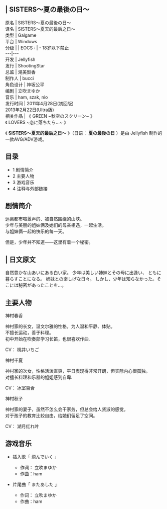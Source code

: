 |  SISTERS～夏の最後の日～  
---  
原名  |  SISTERS～夏の最後の日～   
译名  |  SISTERS～夏天的最后之日～   
类型  |  Galgame   
平台  |  Windows   
分级  |  |  EOCS  :  |  \- 18岁以下禁止   
---|---  
开发  |  Jellyfish   
发行  |  ShootingStar   
总监  |  滝美梨香   
制作人  |  bucci   
角色设计  |  神坂公平   
编剧  |  立吹まゆか   
音乐  |  ham, szak, nio   
发行时间  |  2011年4月28日(初回版)   
2013年2月22日(Ultra版)  
相关作品  |  《  GREEN ~秋空のスクリーン~  》   
《  LOVERS ~恋に落ちたら…~  》  
  
《 **SISTERS～夏天的最后之日～** 》（日语：  **夏の最後の日** ）是由  Jellyfish  制作的一款AVG/ADV游戏。

##  目录

  * 1  剧情简介 
  * 2  主要人物 
  * 3  游戏音乐 
  * 4  注释与外部链接 

##  剧情简介

远离都市喧嚣声的、被自然围绕的山峡。  
少年与美丽的姐妹俩及她们的母亲相遇，一起生活。  
与姐妹俩一起的快乐的每一天。  
  
但是，少年并不知道——这里有着一个秘密。

|  日文原文  
---  
  
自然豊かな山あいにある白い家。  少年は美しい姉妹とその母に出逢い、 ともに暮らすことになる。  姉妹との楽しげな日々。
しかし、少年は知らなかった。そこには秘密があったことを…。  </br>  
  
##  主要人物

神村春香

神村家的长女，温文尔雅的性格，为人温和平静、体贴。  
不擅长运动，善于料理。  
初中开始在吹奏部学习长笛，也很喜欢作曲.

CV：  桃井いちご

神村千夏

神村家的次女，性格活泼直爽，平日表现得非常开朗，但实际内心很孤独。  
对擅长料理和乐器的姐姐感到自卑.

CV：  冰室百合

神村秋子

神村家的妻子，虽然不怎么会干家务，但总会给人贤淑的感觉。  
对于孩子的教育比较自由，给她们留足了空间。

CV：  湖月红れ叶

##  游戏音乐

  * 插入歌「  飛んでいく  」 
    * 作词：  立吹まゆか 
    * 作曲：ham 

  * 片尾曲「  またあした  」 
    * 作词：  立吹まゆか 
    * 作曲：ham 